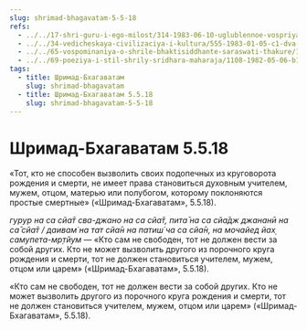 ```yaml
---
slug: shrimad-bhagavatam-5-5-18
refs:
  - ../../17-shri-guru-i-ego-milost/314-1983-06-10-uglublennoe-vospriyatie-guru-tattvy.md
  - ../../34-vedicheskaya-civilizaciya-i-kultura/555-1983-01-05-c1-dva-tipa-grihasth.md
  - ../../65-vospominaniya-o-shrile-bhaktisiddhante-saraswati-thakure/1000-1982-01-11-a2-osnovanie-gaudiya-matha-i-lichnost-kundzhi-babu.md
  - ../../69-poeziya-i-stil-shrily-sridhara-maharaja/1108-1982-05-06-b1-obyasnenie-tretego-stiha-shri-shri-dajita-dasa-dashakam.md
tags:
  - title: Шримад-Бхагаватам
    slug: shrimad-bhagavatam
  - title: Шримад-Бхагаватам 5.5.18
    slug: shrimad-bhagavatam-5-5-18
---
```


# Шримад-Бхагаватам 5.5.18

«Тот, кто не способен вызволить своих подопечных из круговорота рождения и смерти, не имеет права становиться духовным учителем, мужем, отцом, матерью или полубогом, которому поклоняются простые смертные» («Шримад-Бхагаватам», 5.5.18).


*гурур на са сйа̄т сва-джано на са сйа̄т, пита̄ на са сйа̄дж джананӣ на са̄ сйа̄т / даивам̇ на тат сйа̄н на патиш́ ча са сйа̄н, на мочайед йах̣ самупета-мр̣тйум* — «Кто сам не свободен, тот не должен вести за собой других. Кто не может вызволить другого из порочного круга рождения и смерти, тот не должен становиться учителем, мужем, отцом или царем» («Шримад-Бхагаватам», 5.5.18).

«Кто сам не свободен, тот не должен вести за собой других. Кто не может вызволить другого из порочного круга рождения и смерти, тот не должен становиться учителем, мужем, отцом или царем» («Шримад-Бхагаватам», 5.5.18).


